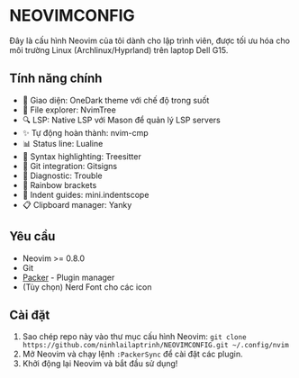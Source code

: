 # NEOVIMCONFIG

Đây là cấu hình Neovim của tôi dành cho lập trình viên, được tối ưu hóa cho môi trường Linux (Archlinux/Hyprland) trên laptop Dell G15.

## Tính năng chính

- 🎨 Giao diện: OneDark theme với chế độ trong suốt
- 📁 File explorer: NvimTree
- 🔍 LSP: Native LSP với Mason để quản lý LSP servers
- ✨ Tự động hoàn thành: nvim-cmp
- 📊 Status line: Lualine
- 🌈 Syntax highlighting: Treesitter
- 🎯 Git integration: Gitsigns
- 🔎 Diagnostic: Trouble
- 🌈 Rainbow brackets
- 📏 Indent guides: mini.indentscope
- 📋 Clipboard manager: Yanky

## Yêu cầu

- Neovim >= 0.8.0
- Git
- [Packer](https://github.com/wbthomason/packer.nvim) - Plugin manager
- (Tùy chọn) Nerd Font cho các icon

## Cài đặt

1. Sao chép repo này vào thư mục cấu hình Neovim: `git clone https://github.com/ninhlailaptrinh/NEOVIMCONFIG.git ~/.config/nvim`
2. Mở Neovim và chạy lệnh `:PackerSync` để cài đặt các plugin.
3. Khởi động lại Neovim và bắt đầu sử dụng!
